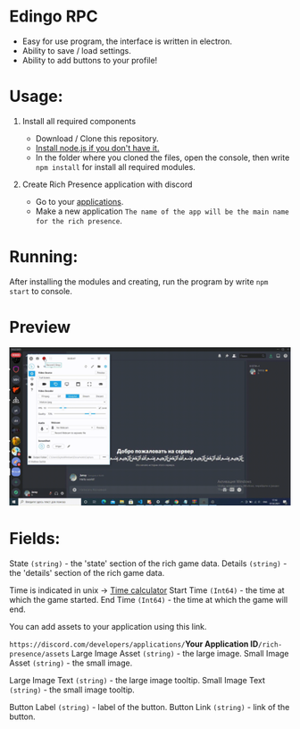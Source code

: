 # Edingo RPC
* Easy for use program, the interface is written in electron.
* Ability to save / load settings.
* Ability to add buttons to your profile!

# Usage:
1. Install all required components
    - Download / Clone this repository.
    - [Install node.js if you don't have it.](https://nodejs.org/en/download/)
    - In the folder where you cloned the files, open the console, then write `npm install` for install all required modules.

2. Create Rich Presence application with discord
    - Go to your [applications](https://discordapp.com/developers/applications/me).
    - Make a new application `The name of the app will be the main name for the rich presence`.

# Running:
After installing the modules and creating, run the program by write `npm start` to console.

# Preview
![](./etc/preview.gif)

# Fields:
State `(string)` - the 'state' section of the rich game data.
Details `(string)` - the 'details' section of the rich game data.

Time is indicated in unix -> [Time calculator](https://www.unixtimestamp.com/index.php)
Start Time `(Int64)` - the time at which the game started.
End Time `(Int64)` - the time at which the game will end.

You can add assets to your application using this link.

`https://discord.com/developers/applications/`**Your Application ID**`/rich-presence/assets`
Large Image Asset `(string)` - the large image.
Small Image Asset `(string)` - the small image.

Large Image Text `(string)` - the large image tooltip.
Small Image Text `(string)` - the small image tooltip.

Button Label `(string)` - label of the button.
Button Link `(string)` - link of the button.
